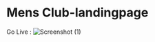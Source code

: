 # Mens Club-landingpage
Go Live :
![Screenshot (1)](https://github.com/Arshad-ashuu/mensClub-landingpage/assets/111066886/17b63425-27e2-4dbb-a26b-555ddc4ac43f)
